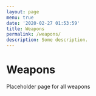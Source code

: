 ```yaml
---
layout: page
menu: true
date: '2020-02-27 01:53:59'
title: Weapons
permalink: /weapons/
description: Some description.
---
```


# Weapons

Placeholder page for all weapons
